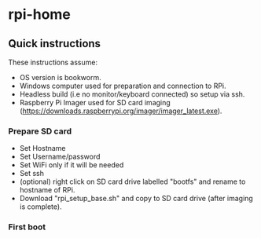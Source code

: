 # rpi-home

## Quick instructions
These instructions assume:
 - OS version is bookworm.
 - Windows computer used for preparation and connection to RPi.
 - Headless build (i.e no monitor/keyboard connected) so setup via ssh.
 - Raspberry Pi Imager used for SD card imaging (https://downloads.raspberrypi.org/imager/imager_latest.exe).

### Prepare SD card
 - Set Hostname
 - Set Username/password
 - Set WiFi only if it will be needed
 - Set ssh
 - (optional) right click on SD card drive labelled "bootfs" and rename to hostname of RPi.
 - Download "rpi_setup_base.sh" and copy to SD card drive (after imaging is complete).
 
### First boot
